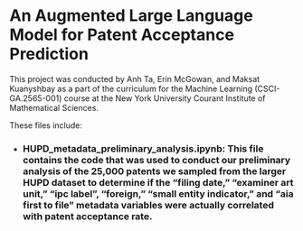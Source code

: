 # An Augmented Large Language Model for Patent Acceptance Prediction

This project was conducted by Anh Ta, Erin McGowan, and Maksat Kuanyshbay as a part of the curriculum for the Machine Learning (CSCI-GA.2565-001) course at the New York University Courant Institute of Mathematical Sciences. 

These files include:

- ### HUPD_metadata_preliminary_analysis.ipynb: This file contains the code that was used to conduct our preliminary analysis of the 25,000 patents we sampled from the larger HUPD dataset to determine if the “filing date,” “examiner art unit,” “ipc label”, “foreign,” “small entity indicator,” and “aia first to file” metadata variables were actually correlated with patent acceptance rate.
